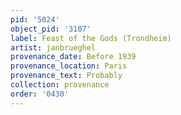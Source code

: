 ```yaml
---
pid: '5024'
object_pid: '3107'
label: Feast of the Gods (Trondheim)
artist: janbrueghel
provenance_date: Before 1939
provenance_location: Paris
provenance_text: Probably
collection: provenance
order: '0430'
---
```


